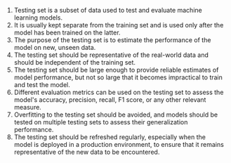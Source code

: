 1. Testing set is a subset of data used to test and evaluate machine learning models.
2. It is usually kept separate from the training set and is used only after the model has been trained on the latter.
3. The purpose of the testing set is to estimate the performance of the model on new, unseen data.
4. The testing set should be representative of the real-world data and should be independent of the training set.
5. The testing set should be large enough to provide reliable estimates of model performance, but not so large that it becomes impractical to train and test the model.
6. Different evaluation metrics can be used on the testing set to assess the model's accuracy, precision, recall, F1 score, or any other relevant measure.
7. Overfitting to the testing set should be avoided, and models should be tested on multiple testing sets to assess their generalization performance. 
8. The testing set should be refreshed regularly, especially when the model is deployed in a production environment, to ensure that it remains representative of the new data to be encountered.